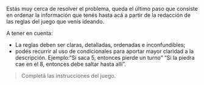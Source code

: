 Estás muy cerca de resolver el problema, queda el último paso que consiste en ordenar la información que tenés hasta acá a partir de la redacción de las reglas del juego que venís ideando. 

A tener en cuenta: 

* La reglas deben ser claras, detalladas, ordenadas e inconfundibles;
* podés recurrir al uso de condicionales para aportar mayor claridad a la descripción. Ejemplo:“Si saca 5, entonces pierde un turno” “Si la piedra cae en el 8, entonces debe saltar hasta allí”.

> Completá las instrucciones del juego.